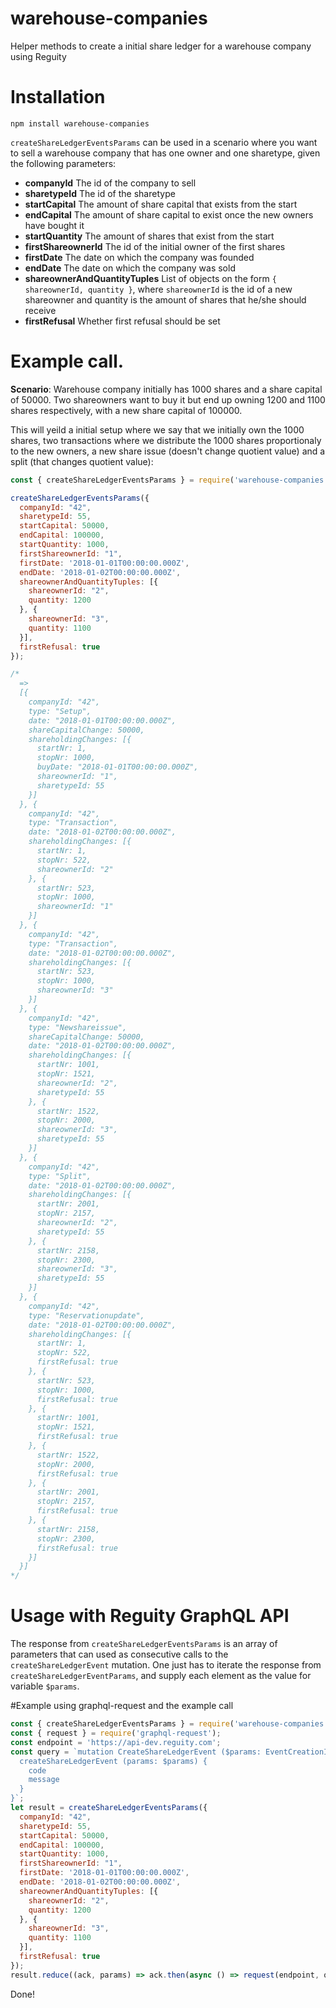 # warehouse-companies
Helper methods to create a initial share ledger for a warehouse company using Reguity

# Installation
```
npm install warehouse-companies
```

`createShareLedgerEventsParams` can be used in a scenario where you want to sell a warehouse company that has
one owner and one sharetype, given the following parameters:

* **companyId** The id of the company to sell
* **sharetypeId** The id of the sharetype
* **startCapital** The amount of share capital that exists from the start
* **endCapital** The amount of share capital to exist once the new owners have bought it
* **startQuantity** The amount of shares that exist from the start
* **firstShareownerId** The id of the initial owner of the first shares
* **firstDate** The date on which the company was founded
* **endDate** The date on which the company was sold
* **shareownerAndQuantityTuples** List of objects on the form `{ shareownerId, quantity }`, where `shareownerId` is the id of a new shareowner and quantity is the amount of shares that he/she should receive
* **firstRefusal** Whether first refusal should be set

# Example call.
**Scenario**: Warehouse company initially has 1000 shares and a share capital of 50000.
Two shareowners want to buy it but end up owning 1200 and 1100 shares respectively, with a new share capital of 100000.


This will yeild a initial setup where we say that we initially own the 1000 shares, two transactions where we distribute the 1000 shares proportionaly to the new owners, a new share issue (doesn't change quotient value) and a split (that changes quotient value):

```js
const { createShareLedgerEventsParams } = require('warehouse-companies');

createShareLedgerEventsParams({
  companyId: "42",
  sharetypeId: 55,
  startCapital: 50000,
  endCapital: 100000,
  startQuantity: 1000,
  firstShareownerId: "1",
  firstDate: '2018-01-01T00:00:00.000Z',
  endDate: '2018-01-02T00:00:00.000Z',
  shareownerAndQuantityTuples: [{
    shareownerId: "2",
    quantity: 1200
  }, {
    shareownerId: "3",
    quantity: 1100
  }],
  firstRefusal: true
});

/*
  =>
  [{
    companyId: "42",
    type: "Setup",
    date: "2018-01-01T00:00:00.000Z",
    shareCapitalChange: 50000,
    shareholdingChanges: [{
      startNr: 1,
      stopNr: 1000,
      buyDate: "2018-01-01T00:00:00.000Z",
      shareownerId: "1",
      sharetypeId: 55
    }]
  }, {
    companyId: "42",
    type: "Transaction",
    date: "2018-01-02T00:00:00.000Z",
    shareholdingChanges: [{
      startNr: 1,
      stopNr: 522,
      shareownerId: "2"
    }, {
      startNr: 523,
      stopNr: 1000,
      shareownerId: "1"
    }]
  }, {
    companyId: "42",
    type: "Transaction",
    date: "2018-01-02T00:00:00.000Z",
    shareholdingChanges: [{
      startNr: 523,
      stopNr: 1000,
      shareownerId: "3"
    }]
  }, {
    companyId: "42",
    type: "Newshareissue",
    shareCapitalChange: 50000,
    date: "2018-01-02T00:00:00.000Z",
    shareholdingChanges: [{
      startNr: 1001,
      stopNr: 1521,
      shareownerId: "2",
      sharetypeId: 55
    }, {
      startNr: 1522,
      stopNr: 2000,
      shareownerId: "3",
      sharetypeId: 55
    }]
  }, {
    companyId: "42",
    type: "Split",
    date: "2018-01-02T00:00:00.000Z",
    shareholdingChanges: [{
      startNr: 2001,
      stopNr: 2157,
      shareownerId: "2",
      sharetypeId: 55
    }, {
      startNr: 2158,
      stopNr: 2300,
      shareownerId: "3",
      sharetypeId: 55
    }]
  }, {
    companyId: "42",
    type: "Reservationupdate",
    date: "2018-01-02T00:00:00.000Z",
    shareholdingChanges: [{
      startNr: 1,
      stopNr: 522,
      firstRefusal: true
    }, {
      startNr: 523,
      stopNr: 1000,
      firstRefusal: true
    }, {
      startNr: 1001,
      stopNr: 1521,
      firstRefusal: true
    }, {
      startNr: 1522,
      stopNr: 2000,
      firstRefusal: true
    }, {
      startNr: 2001,
      stopNr: 2157,
      firstRefusal: true
    }, {
      startNr: 2158,
      stopNr: 2300,
      firstRefusal: true
    }]
  }]
*/
```

# Usage with Reguity GraphQL API
The response from `createShareLedgerEventsParams` is an array of parameters that can used as consecutive calls to the `createShareLedgerEvent` mutation.
One just has to iterate the response from `createShareLedgerEventParams`, and supply each element as the value for variable `$params`.

#Example using graphql-request and the example call
```js
const { createShareLedgerEventsParams } = require('warehouse-companies');
const { request } = require('graphql-request');
const endpoint = 'https://api-dev.reguity.com';
const query = `mutation CreateShareLedgerEvent ($params: EventCreationInput!) {
  createShareLedgerEvent (params: $params) {
    code
    message
  }
}`;
let result = createShareLedgerEventsParams({
  companyId: "42",
  sharetypeId: 55,
  startCapital: 50000,
  endCapital: 100000,
  startQuantity: 1000,
  firstShareownerId: "1",
  firstDate: '2018-01-01T00:00:00.000Z',
  endDate: '2018-01-02T00:00:00.000Z',
  shareownerAndQuantityTuples: [{
    shareownerId: "2",
    quantity: 1200
  }, {
    shareownerId: "3",
    quantity: 1100
  }],
  firstRefusal: true
});
result.reduce((ack, params) => ack.then(async () => request(endpoint, query, { params })), Promise.all([]));
```

Done!
